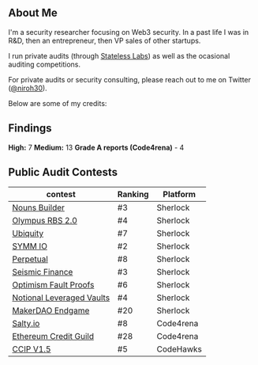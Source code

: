 ## About Me
I'm a security researcher focusing on Web3 security. In a past life I was in R&D, then an entrepreneur, then VP sales of other startups. 

I run private audits (through [Stateless Labs](https://statelesslabs.xyz/)) as well as the ocasional auditing competitions. 

For private audits or security consulting, please reach out to me on Twitter ([@niroh30](https://x.com/niroh30)).

Below are some of my credits:

## Findings
**High:** 7
**Medium:** 13
**Grade A reports (Code4rena)** - 4

## Public Audit Contests


|contest             |Ranking             |Platform             |
|--------------------|--------------------|--------------------|
|[Nouns Builder](https://audits.sherlock.xyz/contests/111/leaderboard)|#3  |Sherlock|
|[Olympus RBS 2.0](https://audits.sherlock.xyz/contests/128/leaderboard)|#4  |Sherlock|
|[Ubiquity](https://audits.sherlock.xyz/contests/138/leaderboard)|#7 |Sherlock|
|[SYMM IO](https://audits.sherlock.xyz/contests/144/leaderboard)|#2 |Sherlock|
|[Perpetual](https://audits.sherlock.xyz/contests/219/leaderboard)|#8 |Sherlock|
|[Seismic Finance](https://audits.sherlock.xyz/contests/272/leaderboard)|#3 |Sherlock|
|[Optimism Fault Proofs](https://audits.sherlock.xyz/contests/205/leaderboard)|#6 |Sherlock|
|[Notional Leveraged Vaults](https://audits.sherlock.xyz/contests/446/leaderboard)|#4 |Sherlock|
|[MakerDAO Endgame](https://audits.sherlock.xyz/contests/333/leaderboard)|#20  |Sherlock|
|[Salty.io](https://code4rena.com/audits/2024-01-saltyio)|#8  |Code4rena|
|[Ethereum Credit Guild](https://code4rena.com/audits/2023-12-ethereum-credit-guild)|#28  |Code4rena|
|[CCIP V1.5](https://codehawks.cyfrin.io/c/2024-07-CL-CCIP/results?lt=contest&sc=reward&sj=reward&page=1&t=leaderboard)|#5  |CodeHawks|


